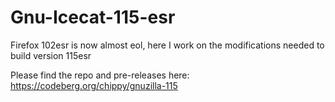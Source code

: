 # Gnu-Icecat-115-esr
Firefox 102esr is now almost eol, here I work on the modifications needed to build version 115esr

Please find the repo and pre-releases here: https://codeberg.org/chippy/gnuzilla-115


